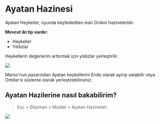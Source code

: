 # Ayatan Hazinesi

Ayatan Heykeller, oyunda keşfededilen eski Orokin hazineleridir.

**Mevcut iki tip vardır:**

* Heykeller
* Yıldızlar

Heykellerin değerlerini arttırmak için yıldızlar yerleştirilir.

![](https://imgbbb.com/images/2020/02/29/assets_-lgoamcq2h0squvaydqb_-llnarp85-ubpec33j5v_-llnbbt61kfijfjrcyqu_image.png)

Maroo'nun pazarından Ayatan heykellerini Endo olarak ayırıp satabilir veya Orbiter'e süsleme olarak yerleştirebilirsiniz.

## Ayatan Hazilerine nasıl bakabilirim? <a id="ayatan-hazilerine-nasil-bakabilirim"></a>

> Esc &gt; Ekipman &gt; Modlar &gt; Ayatan Hazineleri

![](https://imgbbb.com/images/2020/02/29/assets_-lgoamcq2h0squvaydqb_-llnarp85-ubpec33j5v_-llnbdrkdsm80gf85ge6_image.png)

